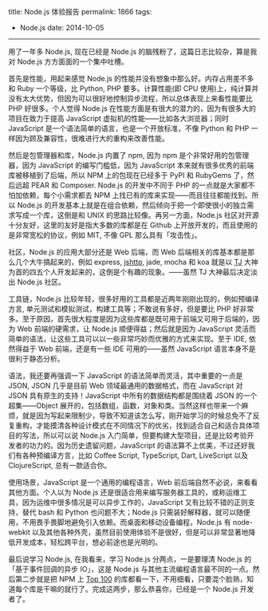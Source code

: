 title: Node.js 体验报告
permalink: 1866
tags:
  - Node.js
date: 2014-10-05
---

用了一年多 Node.js, 现在已经是 Node.js 的脑残粉了，这篇日志比较杂，算是我对 Node.js 方方面面的一个集中吐槽。

首先是性能，用起来感觉 Node.js 的性能并没有想象中那么好。内存占用差不多和 Ruby 一个等级，比 Python, PHP 要多。计算性能(即 CPU 使用)上，纯计算并没有太大优势，但因为可以很好地控制异步流程，所以总体表现上来看性能要比 PHP 好很多。个人觉得 Node.js 在性能方面是有很大的潜力的，因为有很多大的项目在致力于提高 JavaScript 虚拟机的性能——比如各大浏览器；同时 JavaScript 是一个语法简单的语言，也是一个开放标准，不像 Python 和 PHP 一样因为顾及兼容性，很难进行大的重构来改善性能。

然后是包管理器和库，Node.js 内置了 npm, 因为 npm 是个非常好用的包管理器，因为 JavaScript 的编写门槛低，因为 JavaScript 本来就有很多优秀的前端库被移植到了后端，所以 NPM 上的包现在已经多于 PyPI 和 RubyGems 了，然后远超 PEAR 和 Composer. Node.js 的开发中不同于 PHP 的一点就是大家都不怕加依赖，每个小需求都去 NPM 上找已有的库来实现——而且往往都能找到。所以 Node.js 的开发基本上就是在组合依赖，然后倾向于把一个即使很小的独立需求写成一个库，这倒是和 UNIX 的思路比较像。再另一方面，Node.js 社区对开源十分友好，这里的友好是指大多数的库都是在 Github 上开放开发的，而且使用的是非常宽松的协议，例如 MIT, 不像 GPL 那么具有「攻击性」。

社区，Node.js 的应用大部分还是 Web 后端，而 Web 后端相关的库基本都是那么几个大牛搞起来的，例如 express, [jshttp](https://github.com/jshttp), jade, mocha 和 koa 就是以 [TJ](https://github.com/visionmedia) 大神为首的四五个人开发起来的，这倒是个有趣的现象。——虽然 TJ 大神最后决定淡出 Node.js 社区。

工具链，Node.js 比较年轻，很多好用的工具都是近两年刚刚出现的，例如预编译方言, 单元测试和模拟测试，构建工具等；不敢说有多好，但是要比 PHP 好非常多。至于原因，首先很大程度是因为这些库都是既可用于前端又可用于后端的，因为 Web 前端的硬需求，让 Node.js 顺便得益；然后就是因为 JavaScript 灵活而简单的语法，让这些工具可以以一些非常巧妙而优雅的方式来实现。至于 IDE, 依然得益于 Web 前端，还是有一些 IDE 可用的——虽然 JavaScript 语言本身不是很利于静态分析。

语法，我还要再强调一下 JavaScript 的语法简单而灵活，其中重要的一点是 JSON, JSON 几乎是目前 Web 领域最通用的数据格式，而在 JavaScript 对 JSON 具有原生的支持！JavaScript 中所有的数据结构都是围绕着 JSON 的一个超集——Object 展开的，包括数组，函数，对象和类。当然这样也带来一个麻烦，就是因为写起来限制少，导致不知道该怎么写，刚开始学习的时候总免不了反复重构，才能摸清各种设计模式在不同情况下的优劣，找到适合自己和适合具体项目的写法，所以可以说 Node.js 入门简单，但要构建大型项目，还是比较考验开发者的功力的。因为历史遗留问题，JavaScript 的语法算不上优美，不过还好我们有各种预编译方言，比如 Coffee Script, TypeScript, Dart, LiveScript 以及 ClojureScript, 总有一款适合你。

使用场景，JavaScript 是一个通用的编程语言，Web 前后端自然不必说，来看看其他方面。个人以为 Node.js 还是很适合用来编写服务器工具的，或称运维工具，因为运维中很多情况是可以异步工作的，JavaScript 又有比较不错的正则支持，替代 bash 和 Python 也问题不大；Node.js 只需装好解释器，就可以随便用，不用畏手畏脚地避免引入依赖。而桌面和移动设备编程，Node.js 有 node-webkit 以及其他各种外壳，虽然目前使用体验不是很好，但是可以非常显著地降低开发成本，轻松跨平台，想必前途也是光明的。

最后说学习 Node.js, 在我看来，学习 Node.js 分两点，一是要理清 Node.js 的「基于事件回调的异步 IO」，这是 Node.js 与其他主流编程语言最不同的一点。然后第二步就是把 NPM 上 [Top 100](https://www.npmjs.org/browse/depended) 的库都看一下，不用细看，只要混个脸熟，知道每个库是干嘛的就行了。完成这两步，那么恭喜你，已经是一个 Node.js 开发者了。
